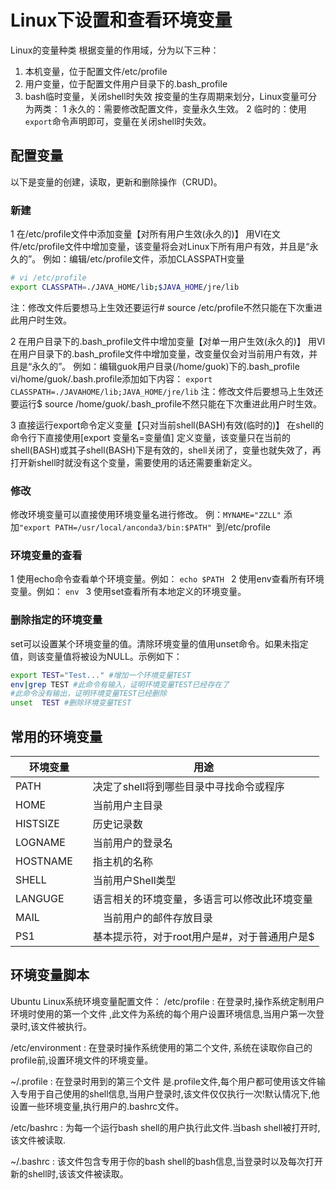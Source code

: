 # Linux下设置和查看环境变量
Linux的变量种类
根据变量的作用域，分为以下三种：
1. 本机变量，位于配置文件/etc/profile
2. 用户变量，位于配置文件用户目录下的.bash_profile
3. bash临时变量，关闭shell时失效
按变量的生存周期来划分，Linux变量可分为两类： 
1 永久的：需要修改配置文件，变量永久生效。 
2 临时的：使用`export`命令声明即可，变量在关闭shell时失效。

## 配置变量

以下是变量的创建，读取，更新和删除操作（CRUD)。


### 新建
1 在/etc/profile文件中添加变量【对所有用户生效(永久的)】 
用VI在文件/etc/profile文件中增加变量，该变量将会对Linux下所有用户有效，并且是“永久的”。 
例如：编辑/etc/profile文件，添加CLASSPATH变量

``` bash
# vi /etc/profile 
export CLASSPATH=./JAVA_HOME/lib;$JAVA_HOME/jre/lib
```
注：修改文件后要想马上生效还要运行# source /etc/profile不然只能在下次重进此用户时生效。

2 在用户目录下的.bash_profile文件中增加变量【对单一用户生效(永久的)】 
用VI在用户目录下的.bash_profile文件中增加变量，改变量仅会对当前用户有效，并且是“永久的”。 
例如：编辑guok用户目录(/home/guok)下的.bash_profile 
vi/home/guok/.bash.profile添加如下内容：
`export CLASSPATH=./JAVAHOME/lib;JAVA_HOME/jre/lib`
注：修改文件后要想马上生效还要运行$ source /home/guok/.bash_profile不然只能在下次重进此用户时生效。

3 直接运行export命令定义变量【只对当前shell(BASH)有效(临时的)】 
在shell的命令行下直接使用[export 变量名=变量值] 定义变量，该变量只在当前的shell(BASH)或其子shell(BASH)下是有效的，shell关闭了，变量也就失效了，再打开新shell时就没有这个变量，需要使用的话还需要重新定义。
### 修改
修改环境变量可以直接使用环境变量名进行修改。
例：`MYNAME="ZZLL"`
添加`"export PATH=/usr/local/anconda3/bin:$PATH" `到/etc/profile
### 环境变量的查看
1 使用echo命令查看单个环境变量。例如： 
`echo $PATH `
2 使用env查看所有环境变量。例如： 
`env `
3 使用set查看所有本地定义的环境变量。

### 删除指定的环境变量
set可以设置某个环境变量的值。清除环境变量的值用unset命令。如果未指定值，则该变量值将被设为NULL。示例如下： 
``` bash
export TEST="Test..." #增加一个环境变量TEST
env|grep TEST #此命令有输入，证明环境变量TEST已经存在了 
#此命令没有输出，证明环境变量TEST已经删除
unset  TEST #删除环境变量TEST 
```

## 常用的环境变量


| 环境变量 | 用途 |
| ---- | ---- |
|PATH |决定了shell将到哪些目录中寻找命令或程序 |
|HOME| 当前用户主目录 |
|HISTSIZE　|历史记录数 |
|LOGNAME |当前用户的登录名 |
|HOSTNAME　|指主机的名称 |
|SHELL| 当前用户Shell类型 |
|LANGUGE 　|语言相关的环境变量，多语言可以修改此环境变量 |
|MAIL|　当前用户的邮件存放目录 |
|PS1　|基本提示符，对于root用户是#，对于普通用户是$|

## 环境变量脚本
Ubuntu Linux系统环境变量配置文件：
/etc/profile : 在登录时,操作系统定制用户环境时使用的第一个文件 ,此文件为系统的每个用户设置环境信息,当用户第一次登录时,该文件被执行。

/etc/environment : 在登录时操作系统使用的第二个文件, 系统在读取你自己的profile前,设置环境文件的环境变量。

~/.profile :  在登录时用到的第三个文件 是.profile文件,每个用户都可使用该文件输入专用于自己使用的shell信息,当用户登录时,该文件仅仅执行一次!默认情况下,他设置一些环境变量,执行用户的.bashrc文件。

/etc/bashrc : 为每一个运行bash shell的用户执行此文件.当bash shell被打开时,该文件被读取.

~/.bashrc : 该文件包含专用于你的bash shell的bash信息,当登录时以及每次打开新的shell时,该该文件被读取。